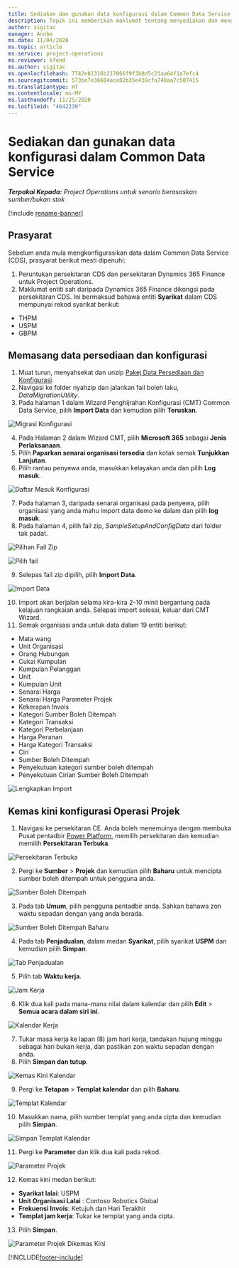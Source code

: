 ```yaml
---
title: Sediakan dan gunakan data konfigurasi dalam Common Data Service
description: Topik ini memberikan maklumat tentang menyediakan dan menggunakan data konfigurasi dalam Operasi Projek.
author: sigitac
manager: Annbe
ms.date: 11/04/2020
ms.topic: article
ms.service: project-operations
ms.reviewer: kfend
ms.author: sigitac
ms.openlocfilehash: 7742e81316b217066f9f3b8d5c23aa64f1a7efc4
ms.sourcegitcommit: 573be7e36604ace82b35e439cfa748aa7c587415
ms.translationtype: HT
ms.contentlocale: ms-MY
ms.lasthandoff: 11/25/2020
ms.locfileid: "4642239"
---
```

# <a name="set-up-and-apply-configuration-data-in-the-common-data-service"></a>Sediakan dan gunakan data konfigurasi dalam Common Data Service 

_**Terpakai Kepada:** Project Operations untuk senario berasaskan sumber/bukan stok_

[!include [rename-banner](~/includes/cc-data-platform-banner.md)]

## <a name="prerequisites"></a>Prasyarat

Sebelum anda mula mengkonfigurasikan data dalam Common Data Service (CDS), prasyarat berikut mesti dipenuhi:

1.  Peruntukan persekitaran CDS dan persekitaran Dynamics 365 Finance untuk Project Operations.
2.  Maklumat entiti sah daripada Dynamics 365 Finance dikongsi pada persekitaran CDS. Ini bermaksud bahawa entiti **Syarikat** dalam CDS mempunyai rekod syarikat berikut:
  - THPM
  - USPM
  - GBPM

## <a name="install-setup-and-configuration-data"></a>Memasang data persediaan dan konfigurasi

1. Muat turun, menyahsekat dan unzip [Pakej Data Persediaan dan Konfigurasi](https://download.microsoft.com/download/1/3/4/1349369c-6209-42b7-b3b4-5be0e67cacd8/ProjOpsSampleSetupData-%20Integrated%20UR1.zip).
2. Navigasi ke folder nyahzip dan jalankan fail boleh laku, *DataMigrationUtility*.
3. Pada halaman 1 dalam Wizard Penghijrahan Konfigurasi (CMT) Common Data Service, pilih **Import Data** dan kemudian pilih **Teruskan**.

![Migrasi Konfigurasi](./media/1ConfigurationMigration.png)

4. Pada Halaman 2 dalam Wizard CMT, pilih **Microsoft 365** sebagai **Jenis Perlaksanaan**.
5. Pilih **Paparkan senarai organisasi tersedia** dan kotak semak **Tunjukkan Lanjutan**.
6. Pilih rantau penyewa anda, masukkan kelayakan anda dan pilih **Log masuk**.

![Daftar Masuk Konfigurasi](./media/2ConfigurationSignin.png)

7. Pada halaman 3, daripada senarai organisasi pada penyewa, pilih organisasi yang anda mahu import data demo ke dalam dan pilih **log masuk**.
8. Pada halaman 4, pilih fail zip, *SampleSetupAndConfigData* dari folder tak padat.

![Pilihan Fail Zip](./media/3ZipFile.png)

![Pilih fail](./media/4SelectAFile.png)

9. Selepas fail zip dipilih, pilih **Import Data**.

![Import Data](./media/5ImportData.png)

10. Import akan berjalan selama kira-kira 2-10 minit bergantung pada kelajuan rangkaian anda. Selepas import selesai, keluar dari CMT Wizard. 
11. Semak organisasi anda untuk data dalam 19 entiti berikut:

  - Mata wang
  - Unit Organisasi
  - Orang Hubungan
  - Cukai Kumpulan
  - Kumpulan Pelanggan
  - Unit
  - Kumpulan Unit
  - Senarai Harga
  - Senarai Harga Parameter Projek
  - Kekerapan Invois
  - Kategori Sumber Boleh Ditempah
  - Kategori Transaksi
  - Kategori Perbelanjaan
  - Harga Peranan
  - Harga Kategori Transaksi
  - Ciri
  - Sumber Boleh Ditempah
  - Penyekutuan kategori sumber boleh ditempah
  - Penyekutuan Cirian Sumber Boleh Ditempah

![Lengkapkan Import](./media/6CompleteImport.png)

## <a name="update-project-operations-configurations"></a>Kemas kini konfigurasi Operasi Projek

1. Navigasi ke persekitaran CE. Anda boleh menemuinya dengan membuka Pusat pentadbir [Power Platform](https://admin.powerplatform.microsoft.com/environments), memilih persekitaran dan kemudian memilih **Persekitaran Terbuka**. 

![Persekitaran Terbuka](./media/7OpenEnvironment.png)

2. Pergi ke **Sumber** > **Projek** dan kemudian pilih **Baharu** untuk mencipta sumber boleh ditempah untuk pengguna anda.

![Sumber Boleh Ditempah](./media/8BookableResources.png)

3. Pada tab **Umum**, pilih pengguna pentadbir anda. Sahkan bahawa zon waktu sepadan dengan yang anda berada. 

![Sumber Boleh Ditempah Baharu](./media/9NewBookableResource.png)

4. Pada tab **Penjadualan**, dalam medan **Syarikat**, pilih syarikat **USPM** dan kemudian pilih **Simpan**. 

![Tab Penjadualan](./media/10SchedulingTab.png)

5. Pilih tab **Waktu kerja**.  

![Jam Kerja](./media/11WorkHours.png)

6. Klik dua kali pada mana-mana nilai dalam kalendar dan pilih **Edit** > **Semua acara dalam siri ini**. 

![Kalendar Kerja](./media/12WorkCalendar.png)

7. Tukar masa kerja ke lapan (8) jam hari kerja, tandakan hujung minggu sebagai hari bukan kerja, dan pastikan zon waktu sepadan dengan anda. 
8. Pilih **Simpan dan tutup**.

![Kemas Kini Kalendar](./media/13UpdateCalendar.png)

9. Pergi ke **Tetapan** > **Templat kalendar** dan pilih **Baharu**.
 
 ![Templat Kalendar](./media/14CalendarTemplates.png)
 
 10. Masukkan nama, pilih sumber templat yang anda cipta dan kemudian pilih **Simpan**. 
 
 ![Simpan Templat Kalendar](./media/15SaveCalendarTemplate.png)
 
 11. Pergi ke **Parameter** dan klik dua kali pada rekod. 
 
 ![Parameter Projek](./media/16ProjectParameters.png)
 
12. Kemas kini medan berikut:

 - **Syarikat lalai**: USPM
 - **Unit Organisasi Lalai** : Contoso Robotics Global
 - **Frekuensi Invois**: Ketujuh dan Hari Terakhir
 - **Templat jam kerja**: Tukar ke templat yang anda cipta.

13. Pilih **Simpan**. 

![Parameter Projek Dikemas Kini](./media/17UpdatedProjectParameters.png)


[!INCLUDE[footer-include](../includes/footer-banner.md)]